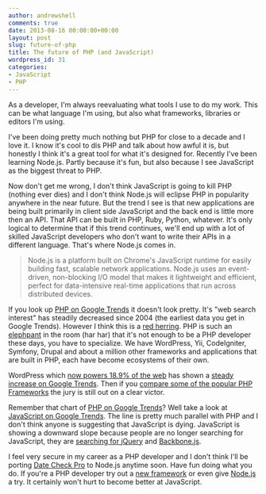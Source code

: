 ```yaml
---
author: andrewshell
comments: true
date: 2013-08-16 00:00:00+00:00
layout: post
slug: future-of-php
title: The future of PHP (and JavaScript)
wordpress_id: 31
categories:
- JavaScript
- PHP
---
```


As a developer, I'm always reevaluating what tools I use to do my work. This can be what language I'm using, but also what frameworks, libraries or editors I'm using.

I've been doing pretty much nothing but PHP for close to a decade and I love it. I know it's cool to dis PHP and talk about how awful it is, but honestly I think it's a great tool for what it's designed for. Recently I've been learning Node.js. Partly because it's fun, but also because I see JavaScript as the biggest threat to PHP.

Now don't get me wrong, I don't think JavaScript is going to kill PHP (nothing ever dies) and I don't think Node.js will eclipse PHP in popularity anywhere in the near future. But the trend I see is that new applications are being built primarily in client side JavaScript and the back end is little more then an API. That API can be built in PHP, Ruby, Python, whatever. It's only logical to determine that if this trend continues, we'll end up with a lot of skilled JavaScript developers who don't want to write their APIs in a different language. That's where Node.js comes in.

> Node.js is a platform built on Chrome's JavaScript runtime for easily building fast, scalable network applications. Node.js uses an event-driven, non-blocking I/O model that makes it lightweight and efficient, perfect for data-intensive real-time applications that run across distributed devices.

If you look up [PHP on Google Trends](http://www.google.com/trends/explore?q=wordpress#q=php&cmpt=q) it doesn't look pretty. It's "web search interest" has steadily decreased since 2004 (the earliest data you get in Google Trends). However I think this is a [red herring](http://en.wikipedia.org/wiki/Red_herring). PHP is such an [elephpant](http://www.elephpant.com/) in the room (har har) that it's not enough to be a PHP developer these days, you have to specialize. We have WordPress, Yii, CodeIgniter, Symfony, Drupal and about a million other frameworks and applications that are built in PHP, each have become ecosystems of their own.

WordPress which [now powers 18.9% of the web](http://thenextweb.com/insider/2013/07/27/wordpress-now-powers-18-9-of-the-web-has-over-46m-downloads-according-to-founder-matt-mullenweg/) has shown a [steady increase on Google Trends](http://www.google.com/trends/explore?q=wordpress#q=WordPress&cmpt=q). Then if you [compare some of the popular PHP Frameworks](http://www.google.com/trends/explore?q=wordpress#q=%22Zend%20Framework%22%2C%20%20CodeIgniter%2C%20%20Yii%2C%20%20Symfony%2C%20%20laravel&cmpt=q) the jury is still out on a clear victor.

Remember that chart of [PHP on Google Trends](http://www.google.com/trends/explore?q=wordpress#q=php&cmpt=q)? Well take a look at [JavaScript on Google Trends](http://www.google.com/trends/explore?q=wordpress#q=javascript&cmpt=q). The line is pretty much parallel with PHP and I don't think anyone is suggesting that JavaScript is dying. JavaScript is showing a downward slope because people are no longer searching for JavaScript, they are [searching for jQuery](http://www.google.com/trends/explore?q=wordpress#q=jquery&cmpt=q) and [Backbone.js](http://www.google.com/trends/explore?q=wordpress#q=backbone.js&cmpt=q).

I feel very secure in my career as a PHP developer and I don't think I'll be porting [Date Check Pro](http://www.datecheckpro.com/) to Node.js anytime soon. Have fun doing what you do. If you're a PHP developer try out a [new framework](http://laravel.com/) or even give [Node.js](http://nodejs.org/) a try. It certainly won't hurt to become better at JavaScript.
